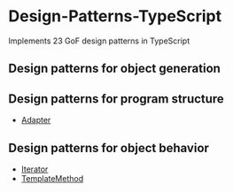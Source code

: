 # Design-Patterns-TypeScript

Implements 23 GoF design patterns in TypeScript

## Design patterns for object generation


## Design patterns for program structure
- [Adapter](https://github.com/furuya123/Design-Patterns-TypeScript/tree/main/02%20-%20Adapter%20Pattern)

## Design patterns for object behavior

- [Iterator](https://github.com/furuya123/Design-Patterns-TypeScript/tree/main/01%20-%20Iterator%20Pattern)
- [TemplateMethod](https://github.com/furuya123/Design-Patterns-TypeScript/tree/main/03%20-%20TemplateMethod%20Pattern)
